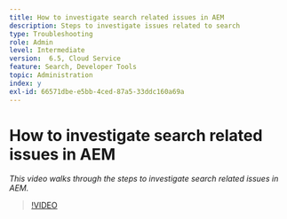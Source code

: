 ```yaml
---
title: How to investigate search related issues in AEM
description: Steps to investigate issues related to search
type: Troubleshooting
role: Admin
level: Intermediate
version:  6.5, Cloud Service
feature: Search, Developer Tools
topic: Administration
index: y
exl-id: 66571dbe-e5bb-4ced-87a5-33ddc160a69a
---
```

# How to investigate search related issues in AEM

*This video walks through the steps to investigate search related issues in AEM.*

>[!VIDEO](https://video.tv.adobe.com/v/335467?quality=9&learn=on)
